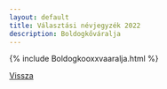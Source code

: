 ```yaml
---
layout: default
title: Választási névjegyzék 2022
description: Boldogkőváralja
---
```


{% include Boldogkooxxvaaralja.html %}

[Vissza](./)